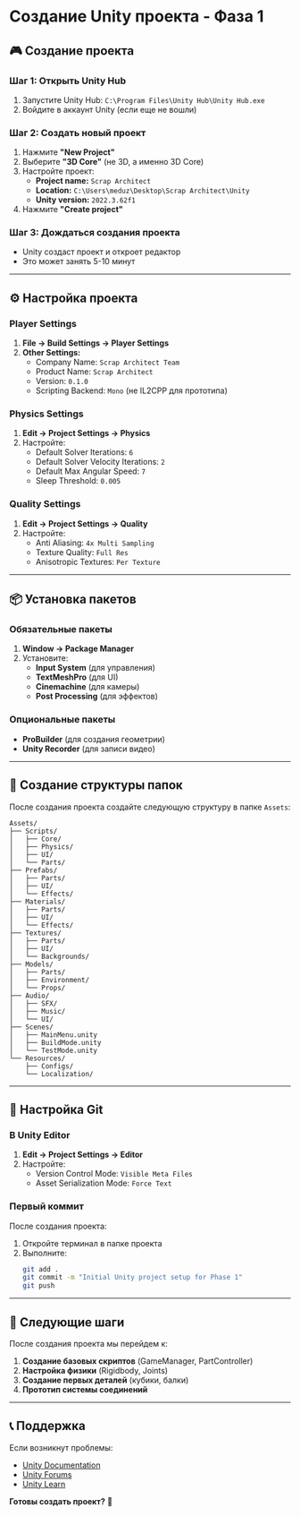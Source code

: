 # Создание Unity проекта - Фаза 1

## 🎮 Создание проекта

### Шаг 1: Открыть Unity Hub
1. Запустите Unity Hub: `C:\Program Files\Unity Hub\Unity Hub.exe`
2. Войдите в аккаунт Unity (если еще не вошли)

### Шаг 2: Создать новый проект
1. Нажмите **"New Project"**
2. Выберите **"3D Core"** (не 3D, а именно 3D Core)
3. Настройте проект:
   - **Project name:** `Scrap Architect`
   - **Location:** `C:\Users\meduz\Desktop\Scrap Architect\Unity`
   - **Unity version:** `2022.3.62f1`
4. Нажмите **"Create project"**

### Шаг 3: Дождаться создания проекта
- Unity создаст проект и откроет редактор
- Это может занять 5-10 минут

---

## ⚙️ Настройка проекта

### Player Settings
1. **File → Build Settings → Player Settings**
2. **Other Settings:**
   - Company Name: `Scrap Architect Team`
   - Product Name: `Scrap Architect`
   - Version: `0.1.0`
   - Scripting Backend: `Mono` (не IL2CPP для прототипа)

### Physics Settings
1. **Edit → Project Settings → Physics**
2. Настройте:
   - Default Solver Iterations: `6`
   - Default Solver Velocity Iterations: `2`
   - Default Max Angular Speed: `7`
   - Sleep Threshold: `0.005`

### Quality Settings
1. **Edit → Project Settings → Quality**
2. Настройте:
   - Anti Aliasing: `4x Multi Sampling`
   - Texture Quality: `Full Res`
   - Anisotropic Textures: `Per Texture`

---

## 📦 Установка пакетов

### Обязательные пакеты
1. **Window → Package Manager**
2. Установите:
   - **Input System** (для управления)
   - **TextMeshPro** (для UI)
   - **Cinemachine** (для камеры)
   - **Post Processing** (для эффектов)

### Опциональные пакеты
- **ProBuilder** (для создания геометрии)
- **Unity Recorder** (для записи видео)

---

## 📁 Создание структуры папок

После создания проекта создайте следующую структуру в папке `Assets`:

```
Assets/
├── Scripts/
│   ├── Core/
│   ├── Physics/
│   ├── UI/
│   └── Parts/
├── Prefabs/
│   ├── Parts/
│   ├── UI/
│   └── Effects/
├── Materials/
│   ├── Parts/
│   ├── UI/
│   └── Effects/
├── Textures/
│   ├── Parts/
│   ├── UI/
│   └── Backgrounds/
├── Models/
│   ├── Parts/
│   ├── Environment/
│   └── Props/
├── Audio/
│   ├── SFX/
│   ├── Music/
│   └── UI/
├── Scenes/
│   ├── MainMenu.unity
│   ├── BuildMode.unity
│   └── TestMode.unity
└── Resources/
    ├── Configs/
    └── Localization/
```

---

## 🔧 Настройка Git

### В Unity Editor
1. **Edit → Project Settings → Editor**
2. Настройте:
   - Version Control Mode: `Visible Meta Files`
   - Asset Serialization Mode: `Force Text`

### Первый коммит
После создания проекта:
1. Откройте терминал в папке проекта
2. Выполните:
   ```bash
   git add .
   git commit -m "Initial Unity project setup for Phase 1"
   git push
   ```

---

## 🎯 Следующие шаги

После создания проекта мы перейдем к:
1. **Создание базовых скриптов** (GameManager, PartController)
2. **Настройка физики** (Rigidbody, Joints)
3. **Создание первых деталей** (кубики, балки)
4. **Прототип системы соединений**

---

## 📞 Поддержка

Если возникнут проблемы:
- [Unity Documentation](https://docs.unity3d.com/)
- [Unity Forums](https://forum.unity.com/)
- [Unity Learn](https://learn.unity.com/)

**Готовы создать проект?** 🚀
